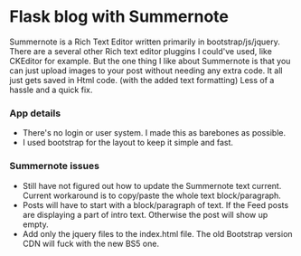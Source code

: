 
# Flask blog with Summernote

Summernote is a Rich Text Editor written primarily in bootstrap/js/jquery. 
There are a several other Rich text editor pluggins I could've used, like CKEditor for example. 
But the one thing I like about Summernote is that you can just upload images to your post without needing 
any extra code. It all just gets saved in Html code. (with the added text formatting) 
Less of a hassle and a quick fix. 

### App details

* There's no login or user system. I made this as barebones as possible. 
* I used bootstrap for the layout to keep it simple and fast.

### Summernote issues

* Still have not figured out how to update the Summernote text current. Current workaround is to copy/paste the whole text block/paragraph.
* Posts will have to start with a block/paragraph of text. If the Feed posts are displaying a part of intro text. Otherwise the post will show up empty.
* Add only the jquery files to the index.html file. The old Bootstrap version CDN will fuck with the new BS5 one.











